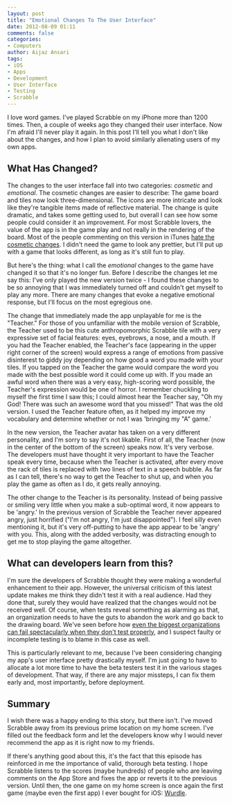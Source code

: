 ```yaml
---
layout: post
title: "Emotional Changes To The User Interface"
date: 2012-08-09 01:11
comments: false
categories:
- Computers
author: Aijaz Ansari
tags:
- iOS
- Apps
- Development
- User Interface
- Testing
- Scrabble
---
```


<!-- ai l /images/scrabble/hero.png /images/scrabble/heroSmall.png 320 480 Scrabble for iPhone -->

I love word games.  I've played Scrabble on my iPhone more than 1200 times. Then, a couple of weeks ago they changed their user interface.  Now I'm afraid I'll never play it again. In this post I'll tell you what I don't like about the changes, and how I plan to avoid similarly alienating users of my own apps.

<!-- more -->

## What Has Changed?

The changes to the user interface fall into two categories: *cosmetic* and *emotional*.  The cosmetic changes are easier to describe: The game board and tiles now look three-dimensional. The icons are more intricate and look like they're tangible items made of reflective material. The change is quite dramatic, and takes some getting used to, but overall I can see how some people could consider it an improvement.  For most Scrabble lovers, the value of the app is in the game play and not really in the rendering of the board.  Most of the people commenting on this version in iTunes [hate the cosmetic changes](http://itunes.apple.com/us/app/scrabble/id284815117?mt=8).  I didn't need the game to look any prettier, but I'll put up with a game that looks different, as long as it's still fun to play. 

<!-- ai c /images/scrabble/old_v_new.png /images/scrabble/old_v_newSmall.png 512 369 The old version (L) and the new version (R) -->

But here's the thing: what I call the *emotional* changes to the game have changed it so that it's no longer fun.  Before I describe the changes let me say this: I've only played the new version twice - I found these changes to be so annoying that I was immediately turned off and couldn't get myself to play any more.  There are many changes that evoke a negative emotional response, but I'll focus on the most egregious one.

The change that immediately made the app unplayable for me is the "Teacher."  For those of you unfamiliar with the mobile version of Scrabble, the Teacher used to be this cute anthropomorphic Scrabble tile with a very expressive set of facial features: eyes, eyebrows, a nose, and a mouth. If you had the Teacher enabled, the Teacher's face (appearing in the upper right corner of the screen) would express a range of emotions from passive disinterest to giddy joy depending on how good a word you made with your tiles.  If you tapped on the Teacher the game would compare the word you made with the best possible word it could come up with.  If you made an awful word when there was a very easy, high-scoring word possible, the Teacher's expression would be one of horror.  I remember chuckling to myself the first time I saw this; I could almost hear the Teacher say, "Oh my God! There was such an awesome word that you missed!"  That was the old version.  I used the Teacher feature often, as it helped my improve my vocabulary and determine whether or not I was 'bringing my "A" game.'

<!-- ai c /images/scrabble/ot.png /images/scrabble/otSmall.png 512 381 The different expressions of the Teacher in the old version -->

In the new version, the Teacher avatar has taken on a very different personality, and I'm sorry to say it's not likable.  First of all, the Teacher (now in the center of the bottom of the screen) speaks now.  It's very verbose.  The developers must have thought it very important to have the Teacher speak every time, because when the Teacher is activated, after every move the rack of tiles is replaced with two lines of text in a speech bubble.  As far as I can tell, there's no way to get the Teacher to shut up, and when you play the game as often as I do, it gets really annoying. 

The other change to the Teacher is its personality. Instead of being passive or smiling very little when you make a sub-optimal word, it now appears to be 'angry.'  In the previous version of Scrabble the Teacher never appeared angry, just horrified ("I'm not angry, I'm just disappointed"). I feel silly even mentioning it, but it's very off-putting to have the app appear to be 'angry' with you.  This, along with the added verbosity, was distracting enough to get me to stop playing the game altogether.  

<!-- ai c /images/scrabble/nt.png /images/scrabble/ntSmall.png 512 724 The different expressions of the Teacher in the new version -->


## What can developers learn from this?

I'm sure the developers of Scrabble thought they were making a wonderful enhancement to their app.  However, the universal criticism of this latest update makes me think they didn't test it with a real audience.  Had they done that, surely they would have realized that the changes would not be received well.  Of course, when tests reveal something as alarming as that, an organization needs to have the guts to abandon the work and go back to the drawing board.  We've seen before how [even the biggest organizations can fail spectacularly when they don't test properly](http://aijazansari.com/2010/02/16/follow-up-google-admits-buzz-was-only-tested-internally/index.html), and I suspect faulty or incomplete testing is to blame in this case as well. 

This is particularly relevant to me, because I've been considering changing my app's user interface pretty drastically myself.  I'm just going to have to allocate a lot more time to have the beta testers test it in the various stages of development.  That way, if there are any major missteps, I can fix them early and, most importantly, before deployment.

## Summary

I wish there was a happy ending to this story, but there isn't.  I've moved Scrabble away from its previous prime location on my home screen.  I've filled out the feedback form and let the developers know why I would never recommend the app as it is right now to my friends.  

If there's anything good about this, it's the fact that this episode has reinforced in me the importance of valid, thorough beta testing. I hope Scrabble listens to the scores (maybe hundreds) of people who are leaving comments on the App Store and fixes the app or reverts it to the previous version.  Until then, the one game on my home screen is once again the first game (maybe even the first app) I ever bought for iOS: [Wurdle](http://wurdlegame.com/).